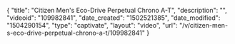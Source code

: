{
    "title": "Citizen Men's Eco-Drive Perpetual Chrono A-T",
    "description": "",
    "videoid": "109982841",
    "date_created": "1502521385",
    "date_modified": "1504290154",
    "type": "captivate",
    "layout": "video",
    "url": "\/v\/citizen-men-s-eco-drive-perpetual-chrono-a-t\/109982841"
}